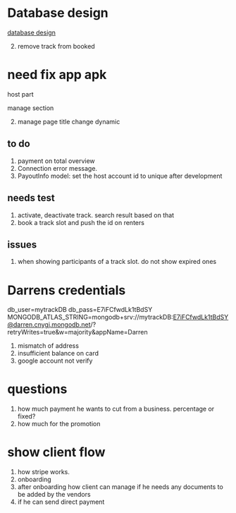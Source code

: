 # Database design

[database design](https://lucid.app/lucidchart/1eeec016-f3d1-4ab1-9c95-58dee27f16af/edit?invitationId=inv_98bb3e41-4479-4bec-b8b5-dd211c98fa60&page=0_0#)

2. remove track from booked

# need fix app apk

host part

manage section

2. manage page title change dynamic

<!-- ----------------------------------------------------------------------------------------------- -->

## to do

1. payment on total overview
2. Connection error message.
3. PayoutInfo model: set the host account id to unique after development

## needs test

1. activate, deactivate track. search result based on that
2. book a track slot and push the id on renters

## issues

1. when showing participants of a track slot. do not show expired ones

# Darrens credentials

db_user=mytrackDB
db_pass=E7iFCfwdLk1tBdSY
MONGODB_ATLAS_STRING=mongodb+srv://mytrackDB:E7iFCfwdLk1tBdSY@darren.cnygj.mongodb.net/?retryWrites=true&w=majority&appName=Darren

1. mismatch of address
2. insufficient balance on card
3. google account not verify

# questions

1. how much payment he wants to cut from a business. percentage or fixed?
2. how much for the promotion

# show client flow

1. how stripe works.
2. onboarding
3. after onboarding how client can manage if he needs any documents to be added by the vendors
4. if he can send direct payment
